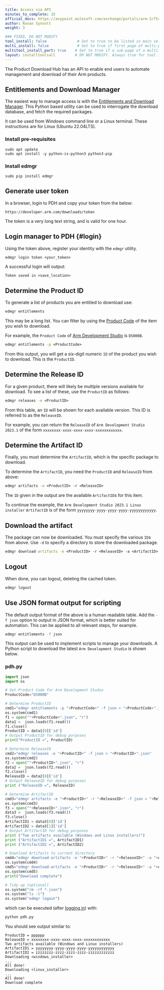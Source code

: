 ```yaml
---
title: Access via API
minutes_to_complete: 15
official_docs: https://anypoint.mulesoft.com/exchange/portals/arm-3/f5af04c7-2f93-4d1e-8355-a60625973e1f/product-entitlement-customer-experience-api/
author: Ronan Synnott
weight: 3    

### FIXED, DO NOT MODIFY
tool_install: false              # Set to true to be listed in main selection page, else false
multi_install: false             # Set to true if first page of multi-page article, else false
multitool_install_part: true    # Set to true if a sub-page of a multi-page article, else false
layout: installtoolsall         # DO NOT MODIFY. Always true for tool install articles
---
```

The Product Download Hub has an API to enable end users to automate management and download of their Arm products.

## Entitlements and Download Manager

The easiest way to manage access is with the [Entitlements and Download Manager](https://pypi.org/project/edmgr/). This Python based utility can be used to interrogate the download database, and fetch the required packages.

It can be used from Windows command line or a Linux terminal. These instructions are for Linux (Ubuntu 22.04LTS).

### Install pre-requisites
```command
sudo apt update
sudo apt install -y python-is-python3 python3-pip
```
### Install edmgr
```command
sudo pip install edmgr
```
## Generate user token
In a browser, login to PDH and copy your token from the below:
```url
https://developer.arm.com/downloads/token
```
The token is a very long text string, and is valid for one hour.

## Login manager to PDH {#login}

Using the token above, register your identity with the `edmgr` utility.
```cmd
edmgr login token <your_token>
```
A successful login will output:
```output
Token saved in <save_location>
```

## Determine the Product ID

To generate a list of products you are entitled to download use:
```cmd
edmgr entitlements
```
This may be a long list. You can filter by using the [Product Code](https://developer.arm.com/downloads/product-code-mappings) of the item you wish to download.

For example, the `Product Code` of [Arm Development Studio](https://developer.arm.com/Tools%20and%20Software/Arm%20Development%20Studio) is `DS000B`.

```cmd
edmgr entitlements -p <ProductCode>
```

From this output, you will get a six-digit numeric `ID` of the product you wish to download. This is the `ProductID`.

## Determine the Release ID

For a given product, there will likely be multiple versions available for download. To see a list of these, use the `ProductID` as follows:
```cmd
edmgr releases -e <ProductID>
```
From this table, an `ID` will be shown for each available version. This ID is referred to as the `ReleaseID`.

For example, you can return the `ReleaseID` of `Arm Development Studio 2023.1` of the form `xxxxxxxx-xxxx-xxxx-xxxx-xxxxxxxxxxxx`.

## Determine the Artifact ID

Finally, you must determine the `ArtifactID`, which is the specific package to download.

To determine the `ArtifactID`, you need the `ProductID` and `ReleaseID` from above:
```cmd
edmgr artifacts -e <ProductID> -r <ReleaseID>
```
The `ID` given in the output are the available `ArtifactID`s for this item.

To continue the example, the `Arm Development Studio 2023.1 Linux installer` `ArtifactID` is of the form `yyyyyyyy-yyyy-yyyy-yyyy-yyyyyyyyyyyy`.

## Download the artifact

The package can now be downloaded. You must specify the various `ID`s from above. Use `-d` to specify a directory to store the downloaded package.
```cmd
edmgr download-artifacts -e <ProductID> -r <ReleaseID> -a <ArtifactID> -d <directory>
```
## Logout

When done, you can logout, deleting the cached token.
```cmd
edmgr logout
```

## Use JSON format output for scripting

The default output format of the above is a human readable table. Add the `-f json` option to output in JSON format, which is better suited for automation. This can be applied to all relevant steps, for example.
```cmd
edmgr entitlements -f json
```
This output can be used to implement scripts to manage your downloads. A Python script to download the latest `Arm Development Studio` is shown below.

### pdh.py

```python
import json
import os

# Set Product Code for Arm Development Studio
ProductCode="DS000B"

# Determine ProductID
cmd1="edmgr entitlements -p "+ProductCode+" -f json > "+ProductCode+".json"
os.system(cmd1)
f1 = open(""+ProductCode+".json", "r")
data1 =  json.loads(f1.read())
f1.close()
ProductID = data1[0]['id']
# Output ProductID for debug purposes
print("ProductID =", ProductID)

# Determine ReleaseID
cmd2="edmgr releases -e "+ProductID+" -f json > "+ProductID+".json"
os.system(cmd2)
f2 = open(""+ProductID+".json", "r")
data2 =  json.loads(f2.read())
f2.close()
ReleaseID = data2[0]['id']
# Output ReleaseID for debug purposes
print ("ReleaseID =", ReleaseID)

# Determine ArtifactID
cmd3="edmgr artifacts -e "+ProductID+" -r "+ReleaseID+" -f json > "+ReleaseID+".json"
os.system(cmd3)
f3 = open(""+ReleaseID+".json", "r")
data3 =  json.loads(f3.read())
f3.close()
ArtifactID1 = data3[0]['id']
ArtifactID2 = data3[1]['id']
# Output ArtifactID for debug purposes
print ("Two artifacts available (Windows and Linux installers)")
print ("ArtifactID1 =", ArtifactID1)
print ("ArtifactID2 =", ArtifactID2)

# Download Artifacts to current directory
cmd4="edmgr download-artifacts -e "+ProductID+" -r "+ReleaseID+" -a "+ArtifactID1+" -d ."
os.system(cmd4)
cmd5="edmgr download-artifacts -e "+ProductID+" -r "+ReleaseID+" -a "+ArtifactID2+" -d ."
os.system(cmd5)
print("Download complete")

# Tidy up (optional)
os.system("rm -rf *.json")
os.system("ls -l")
os.system("edmgr logout")
```
which can be executed (after [logging in](#login)) with:
```cmd
python pdh.py
```
You should see output similar to:
```output
ProductID = pppppp
ReleaseID = xxxxxxxx-xxxx-xxxx-xxxx-xxxxxxxxxxxx
Two artifacts available (Windows and Linux installers)
ArtifactID1 = yyyyyyyy-yyyy-yyyy-yyyy-yyyyyyyyyyyy
ArtifactID2 = zzzzzzzz-zzzz-zzzz-zzzz-zzzzzzzzzzzz
Downloading <windows_installer>
...
All done!
Downloading <linux_installer>
...
All done!
Download complete
```
